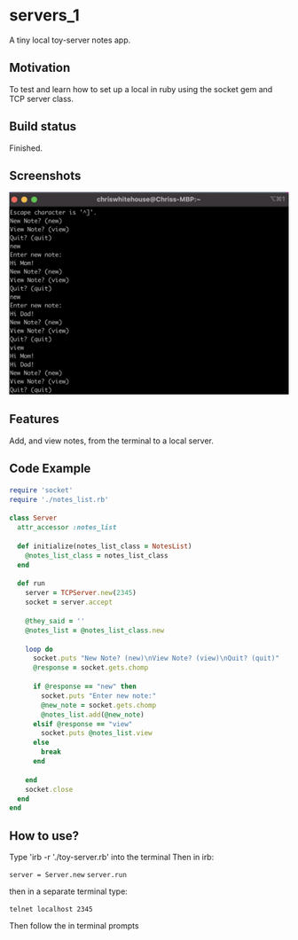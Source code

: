 # servers_1
A tiny local toy-server notes app.

## Motivation
To test and learn how to set up a local in ruby using the socket gem and TCP server class.

## Build status
Finished.

## Screenshots
![Terminal Screen Shot in Use](https://github.com/chriswhitehouse/servers_1/blob/main/Screenshot%202020-12-08%20at%2020.36.39.png)

## Features
Add, and view notes, from the terminal to a local server.

## Code Example
``` ruby
require 'socket'
require './notes_list.rb'

class Server
  attr_accessor :notes_list

  def initialize(notes_list_class = NotesList)
    @notes_list_class = notes_list_class
  end

  def run
    server = TCPServer.new(2345)
    socket = server.accept

    @they_said = ''
    @notes_list = @notes_list_class.new

    loop do
      socket.puts "New Note? (new)\nView Note? (view)\nQuit? (quit)"
      @response = socket.gets.chomp

      if @response == "new" then
        socket.puts "Enter new note:"
        @new_note = socket.gets.chomp
        @notes_list.add(@new_note)
      elsif @response == "view"
        socket.puts @notes_list.view
      else
        break
      end

    end
    socket.close
  end
end
```

## How to use?
Type 'irb -r './toy-server.rb' into the terminal
Then in irb:

`server = Server.new`
`server.run`

then in a separate terminal type:

`telnet localhost 2345`

Then follow the in terminal prompts
